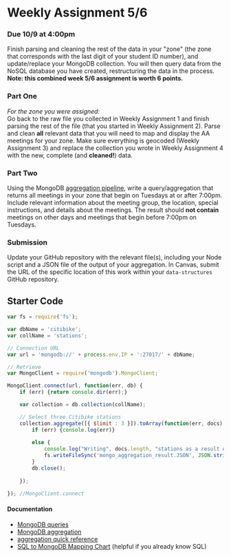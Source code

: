 # Weekly Assignment 5/6

### Due 10/9 at 4:00pm

Finish parsing and cleaning the rest of the data in your "zone" (the zone that corresponds with the last digit of your student ID number), and update/replace your MongoDB collection. You will then query data from the NoSQL database you have created, restructuring the data in the process. **Note: this combined week 5/6 assignment is worth 6 points.**

### Part One

*For the zone you were assigned:*  
Go back to the raw file you collected in Weekly Assignment 1 and finish parsing the rest of the file (that you started in Weekly Assignment 2). Parse and clean **all** relevant data that you will need to map and display the AA meetings for your zone. Make sure everything is geocoded (Weekly Assignment 3) and replace the collection you wrote in Weekly Assignment 4 with the new, complete (and **cleaned!**) data. 

### Part Two

Using the MongoDB [aggregation pipeline](https://docs.mongodb.com/manual/meta/aggregation-quick-reference/), write a query/aggregation that returns all meetings in your zone that begin on Tuesdays at or after 7:00pm. Include relevant information about the meeting group, the location, special instructions, and details about the meetings. The result should **not contain** meetings on other days and meetings that begin before 7:00pm on Tuesdays. 

### Submission

Update your GitHub repository with the relevant file(s), including your Node script and a JSON file of the output of your aggregation. In Canvas, submit the URL of the specific location of this work within your `data-structures` GitHub repository. 

## Starter Code

```javascript
var fs = require('fs');

var dbName = 'citibike';
var collName = 'stations';

// Connection URL
var url = 'mongodb://' + process.env.IP + ':27017/' + dbName;

// Retrieve
var MongoClient = require('mongodb').MongoClient;

MongoClient.connect(url, function(err, db) {
    if (err) {return console.dir(err);}

    var collection = db.collection(collName);

    // Select three Citibike stations
    collection.aggregate([{ $limit : 3 }]).toArray(function(err, docs) {
        if (err) {console.log(err)}
        
        else {
            console.log("Writing", docs.length, "stations as a result of this aggregation.");
            fs.writeFileSync('mongo_aggregation_result.JSON', JSON.stringify(docs, null, 4));
        }
        db.close();
        
    });

}); //MongoClient.connect
```

#### Documentation

* [MongoDB queries](https://docs.mongodb.com/manual/tutorial/query-documents/)  
* [MongoDB aggregation](https://docs.mongodb.com/manual/aggregation/)  
* [aggregation quick reference](https://docs.mongodb.com/manual/meta/aggregation-quick-reference/)  
* [SQL to MongoDB Mapping Chart](https://docs.mongodb.com/manual/reference/sql-comparison/) (helpful if you already know SQL)